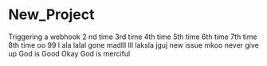 # New_Project

Triggering a webhook
2 nd time
3rd time
4th time
5th time
6th time
7th time
8th time
oo
99 l
ala
lalal
gone madlll
lll
laksla
jguj
new issue
mkoo
never give up
God is Good
Okay
God is merciful
